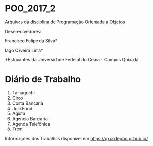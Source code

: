# POO_2017_2

Arquivos da disciplina de Programação Orientada a Objetos

Desenvolvedores:

 Francisco Felipe da Silva*

 Iago Oliveira Lima*


*Estudantes da Universidade Federal do Ceara - Campus Quixadá

# Diário de Trabalho

1. Tamagochi
2. Circo
3. Conta Bancaria
4. JunkFood
5. Agiota
6. Agencia Bancaria
7. Agenda Telefônica
8. Trem

Informações dos Trabalhos disponível em <https://qxcodepoo.github.io/>

